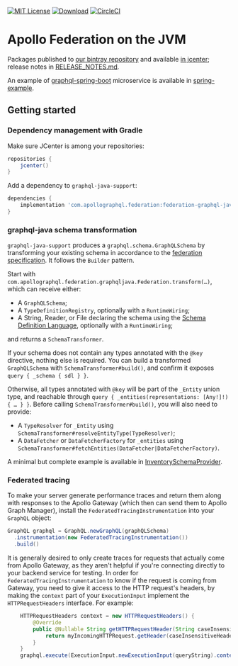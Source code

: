 [![MIT License](https://img.shields.io/github/license/apollographql/federation-jvm.svg)](LICENSE)
[![Download](https://api.bintray.com/packages/apollographql/maven/federation-jvm/images/download.svg)](https://bintray.com/apollographql/maven/federation-jvm/_latestVersion)
[![CircleCI](https://circleci.com/gh/apollographql/federation-jvm.svg?style=svg)](https://circleci.com/gh/apollographql/federation-jvm)

# Apollo Federation on the JVM

Packages published to [our bintray repository](https://bintray.com/apollographql/maven/federation-jvm)
and available [in jcenter](https://jcenter.bintray.com/com/apollographql/federation/);
release notes in [RELEASE_NOTES.md](RELEASE_NOTES.md).

An example of [graphql-spring-boot](https://www.graphql-java-kickstart.com/spring-boot/) microservice is available in [spring-example](spring-example).

## Getting started

### Dependency management with Gradle

Make sure JCenter is among your repositories:

```groovy
repositories {
    jcenter()
}
```

Add a dependency to `graphql-java-support`:

```groovy
dependencies {
    implementation 'com.apollographql.federation:federation-graphql-java-support:0.3.2'
}
```

### graphql-java schema transformation

`graphql-java-support` produces a `graphql.schema.GraphQLSchema` by transforming your existing schema in accordance to the
[federation specification](https://www.apollographql.com/docs/apollo-server/federation/federation-spec/).
It follows the `Builder` pattern.

Start with `com.apollographql.federation.graphqljava.Federation.transform(…)`, which can receive either:
- A `GraphQLSchema`;
- A `TypeDefinitionRegistry`, optionally with a `RuntimeWiring`;
- A String, Reader, or File declaring the schema using the [Schema Definition Language](https://www.apollographql.com/docs/apollo-server/essentials/schema/#schema-definition-language),
  optionally with a `RuntimeWiring`;

and returns a `SchemaTransformer`.

If your schema does not contain any types annotated with the `@key` directive, nothing else is required.
You can build a transformed `GraphQLSchema` with `SchemaTransformer#build()`, and confirm it exposes `query { _schema { sdl } }`.

Otherwise, all types annotated with `@key` will be part of the `_Entity` union type,
and reachable through `query { _entities(representations: [Any!]!) { … } }`. Before calling `SchemaTransformer#build()`,
you will also need to provide:
- A `TypeResolver` for `_Entity` using `SchemaTransformer#resolveEntityType(TypeResolver)`;
- A `DataFetcher` or `DataFetcherFactory` for `_entities`
  using `SchemaTransformer#fetchEntities(DataFetcher|DataFetcherFactory)`.

A minimal but complete example is available in
[InventorySchemaProvider](spring-example/src/main/java/com/apollographql/federation/springexample/InventorySchemaProvider.java).

### Federated tracing

To make your server generate performance traces and return them along with
responses to the Apollo Gateway (which then can send them to Apollo Graph
Manager), install the `FederatedTracingInstrumentation` into your `GraphQL`
object:

```java
GraphQL graphql = GraphQL.newGraphQL(graphQLSchema)
  .instrumentation(new FederatedTracingInstrumentation())
  .build()
```

It is generally desired to only create traces for requests that actually come
from Apollo Gateway, as they aren't helpful if you're connecting directly to
your backend service for testing. In order for `FederatedTracingInstrumentation`
to know if the request is coming from Gateway, you need to give it access to the
HTTP request's headers, by making the `context` part of your `ExecutionInput`
implement the `HTTPRequestHeaders` interface.  For example:

```java
    HTTPRequestHeaders context = new HTTPRequestHeaders() {
        @Override
        public @Nullable String getHTTPRequestHeader(String caseInsensitiveHeaderName) {
            return myIncomingHTTPRequest.getHeader(caseInsensitiveHeaderName);
        }
    }
    graphql.execute(ExecutionInput.newExecutionInput(queryString).context(context));

```
